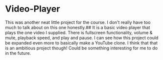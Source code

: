 # Video-Player


 This was another neat little project for the course. I don't really have too much to talk about on this one honestly.##
 It is a basic video player that plays the one video I supplied.
 There is fullscreen functionality, volume & mute, playback speed, and play and pause.
 I can see how this project could be expanded even more to basically make a YouTube clone. 
 I think that that is an ambitious project though! Could be something interesting for me to do in the future.
